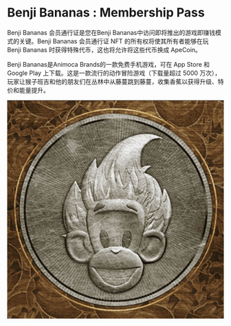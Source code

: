# Benji Bananas : Membership Pass

Benji Bananas 会员通行证是您在Benji Bananas中访问即将推出的游戏即赚钱模式的关键。Benji Bananas 会员通行证 NFT 的所有权将使其所有者能够在玩 Benji Bananas 时获得特殊代币，这也将允许将这些代币换成 ApeCoin。

Benji Bananas是Animoca Brands的一款免费手机游戏，可在 App Store 和 Google Play 上下载。这是一款流行的动作冒险游戏（下载量超过 5000 万次），玩家让猴子班吉和他的朋友们在丛林中从藤蔓跳到藤蔓，收集香蕉以获得升级、特价和能量提升。

![nft](微信截图_20220902163727.png)
